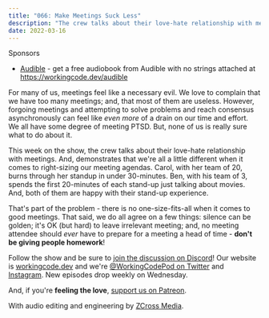```yaml
---
title: "066: Make Meetings Suck Less"
description: "The crew talks about their love-hate relationship with meetings. And, demonstrates that we're all a little different when it comes to right-sizing our meeting agendas"
date: 2022-03-16
---
```


<script async defer onload="redcircleIframe();" src="https://api.podcache.net/embedded-player/sh/30227421-bc27-45c2-bfb4-861def7dd4cc/ep/8e351363-7c4a-403d-914a-23dc4d74b6fe"></script><div class="redcirclePlayer-8e351363-7c4a-403d-914a-23dc4d74b6fe"></div>

Sponsors
- [Audible](https://workingcode.dev/audible) - get a free audiobook from Audible with no strings attached at https://workingcode.dev/audible

For many of us, meetings feel like a necessary evil. We love to complain that we have too many meetings; and, that most of them are useless. However, forgoing meetings and attempting to solve problems and reach consensus asynchronously can feel like _even more_ of a drain on our time and effort. We all have some degree of meeting PTSD. But, none of us is really sure what to do about it.

This week on the show, the crew talks about their love-hate relationship with meetings. And, demonstrates that we're all a little different when it comes to right-sizing our meeting agendas. Carol, with her team of 20, burns through her standup in under 30-minutes. Ben, with his team of 3, spends the first 20-minutes of each stand-up just talking about movies. And, both of them are happy with their stand-up experience.

That's part of the problem - there is no one-size-fits-all when it comes to good meetings. That said, we do all agree on a few things: silence can be golden; it's OK (but hard) to leave irrelevant meeting; and, no meeting attendee should _ever_ have to prepare for a meeting a head of time - **don't be giving people homework**!

Follow the show and be sure to [join the discussion on Discord][working-code-discord]! Our website is [workingcode.dev][working-code] and we're [@WorkingCodePod on Twitter][working-code-twitter] and [Instagram][working-code-instagram]. New episodes drop weekly on Wednesday.

And, if you're **feeling the love**, [support us on Patreon][working-code-patreon].

[working-code]: https://workingcode.dev/
[working-code-discord]: https://workingcode.dev/discord/
[working-code-instagram]: https://www.instagram.com/workingcodepod/
[working-code-patreon]: https://www.patreon.com/workingcodepod
[working-code-twitter]: https://twitter.com/WorkingCodePod

With audio editing and engineering by [ZCross Media](https://www.zcross.media/).
